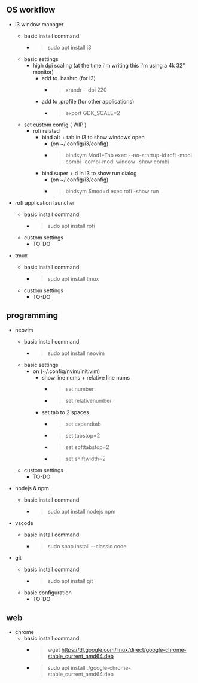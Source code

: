 ## OS workflow

* i3 window manager
	* basic install command
		* > sudo apt install i3
	* basic settings
		* high dpi scaling (at the time i'm writing this i'm using a 4k 32" monitor)
			* add to .bashrc (for i3)
				* > xrandr --dpi 220
			* add to .profile (for other applications)
				* > export GDK_SCALE=2
	* set custom config ( WIP )
		* rofi related
			* bind alt + tab in i3 to show windows open
				* (on ~/.config/i3/config)
				* > bindsym Mod1+Tab exec --no-startup-id rofi -modi combi -combi-modi window -show combi
			* bind super + d in i3 to show run dialog 
				* (on ~/.config/i3/config)
				* > bindsym $mod+d exec rofi -show run

* rofi application launcher
	* basic install command
		* > sudo apt install rofi
	* custom settings
		* TO-DO

* tmux
	* basic install command
		* > sudo apt install tmux
	* custom settings
		* TO-DO

## programming

* neovim
	* basic install command
		* > sudo apt install neovim
	* basic settings
		* on (~/.config/nvim/init.vim)
			* show line nums + relative line nums
				* > set number
				* > set relativenumber
			* set tab to 2 spaces
				* > set expandtab
				* > set tabstop=2
				* > set softtabstop=2
				* > set shiftwidth=2
	* custom settings
		* TO-DO

* nodejs & npm
	* basic install command
		* > sudo apt install nodejs npm

* vscode
	* basic install command
		* > sudo snap install --classic code

* git
	* basic install command
		* > sudo apt install git
	* basic configuration
		* TO-DO

## web

* chrome
	* basic install command
		* > wget https://dl.google.com/linux/direct/google-chrome-stable_current_amd64.deb
		* > sudo apt install ./google-chrome-stable_current_amd64.deb
